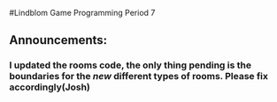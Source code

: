 #Lindblom Game Programming Period 7

## Announcements:
### I updated the rooms code, the only thing pending is the boundaries for the *new* different types of rooms. Please fix accordingly(Josh)
